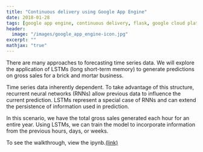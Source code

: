 ```yaml
---
title: "Continuous delivery using Google App Engine"
date: 2018-01-28
tags: [google app engine, continuous delivery, flask, google cloud platform]
header:
  image: "/images/google_app_engine-icon.jpg"
excerpt: ""
mathjax: "true"
---
```


There are many approaches to forecasting time series data. We will explore the application of LSTMs (long short-term memory) to generate predictions on gross sales for a brick and mortar business.

Time series data inherently dependent. To take advantage of this structure, recurrent neural networks (RNNs) allow previous data to influence the current prediction. LSTMs represent a special case of RNNs and can extend the persistence of information used in prediction.

In this scenario, we have the total gross sales generated each hour for an entire year. Using LSTMs, we can train the model to incorporate information from the previous hours, days, or weeks.

To see the walkthrough, view the ipynb.[(link)](https://github.com/jtwang1027/business_analysis/blob/master/lstm_time_series.ipynb)
